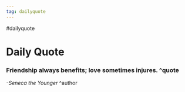 ```yaml
---
tag: dailyquote
---
```


#dailyquote

# Daily Quote

### Friendship always benefits; love sometimes injures. ^quote
*-Seneca the Younger* ^author
